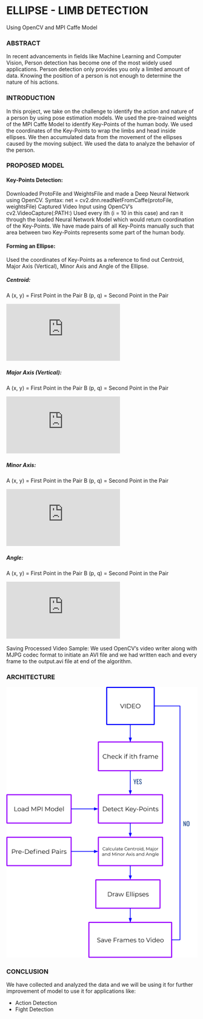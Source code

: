# ELLIPSE - LIMB DETECTION
Using OpenCV and MPI Caffe Model


### ABSTRACT
In recent advancements in fields like Machine Learning and Computer Vision, Person detection has become one of the most widely used applications. Person detection only provides you only a limited amount of data. Knowing the position of a person is not enough to determine the nature of his actions. 


### INTRODUCTION
In this project, we take on the challenge to identify the action and nature of a person by using pose estimation models. We used the pre-trained weights of the MPI Caffe Model to identify Key-Points of the human body. We used the coordinates of the Key-Points to wrap the limbs and head inside ellipses. We then accumulated data from the movement of the ellipses caused by the moving subject. We used the data to analyze the behavior of the person.


### PROPOSED MODEL

#### Key-Points Detection:
Downloaded ProtoFile and WeightsFile and made a Deep Neural Network using OpenCV.
Syntax: net = cv2.dnn.readNetFromCaffe(protoFile, weightsFile)
Captured Video Input using OpenCV’s  cv2.VideoCapture(:PATH:) 
Used every ith  (i = 10 in this case) and ran it through the loaded Neural Network Model which would return coordination of the Key-Points. We have made pairs of all Key-Points manually such that area between two Key-Points represents some part of the human body.

#### Forming an Ellipse:
Used the coordinates of Key-Points as a reference to find out Centroid, Major Axis (Vertical), Minor Axis and Angle of the Ellipse.

##### Centroid:
A (x, y) = First Point in the Pair
B (p, q) = Second Point in the Pair

![centroid](https://latex.codecogs.com/gif.latex?Centroid%20%28C_%7B1%7D%2C%20C_%7B2%7D%29%20%3D%20%5Cleft%20%28%20%5Cleft%20%28%20%5Cfrac%7Bx&plus;p%7D%7B2%7D%20%5Cright%20%29%2C%20%5Cleft%20%28%20%5Cfrac%7By&plus;q%7D%7B2%7D%20%5Cright%20%29%20%5Cright%20%29)

##### Major Axis (Vertical):
A (x, y) = First Point in the Pair
B (p, q) = Second Point in the Pair

![major-axis](https://latex.codecogs.com/gif.latex?Length%20of%20Major%20Axis%20%28L%29%20%3D%20%5Csqrt%7B%5Cleft%20%28%5Cfrac%7B%283x&plus;p%29%7D%7B4%7D-%5Cfrac%7B%283y&plus;q%29%7D%7B4%7D%20%5Cright%20%29%5E%7B2%7D%20&plus;%20%5Cleft%20%28%5Cfrac%7B%283p&plus;x%29%7D%7B4%7D-%5Cfrac%7B%283q&plus;y%29%7D%7B4%7D%20%5Cright%20%29%5E%7B2%7D%7D)


##### Minor Axis:
A (x, y) = First Point in the Pair
B (p, q) = Second Point in the Pair

![minor-axis](https://latex.codecogs.com/gif.latex?Length%20of%20Minor%20Axis%20%28M%29%20%3D%20%5Cfrac%7B%5Csqrt%7B%5Cleft%20%28%5Cfrac%7B%283x&plus;p%29%7D%7B4%7D-%5Cfrac%7B%283y&plus;q%29%7D%7B4%7D%20%5Cright%20%29%5E%7B2%7D%20&plus;%20%5Cleft%20%28%5Cfrac%7B%283p&plus;x%29%7D%7B4%7D-%5Cfrac%7B%283q&plus;y%29%7D%7B4%7D%20%5Cright%20%29%5E%7B2%7D%7D%7D%7B2.5%7D)

##### Angle:
A (x, y) = First Point in the Pair
B (p, q) = Second Point in the Pair

![angle](https://latex.codecogs.com/gif.latex?Angle%20%28%5Ctheta%20%29%20%3D%20tan%5E%7B-1%7D%28%5Cfrac%7BA%7D%7BB%7D%29)

Saving Processed Video Sample:
We used OpenCV’s video writer along with MJPG codec format to initiate an AVI file and we had written each and every frame to the output.avi file at end of the algorithm.

### ARCHITECTURE

![arch](https://raw.githubusercontent.com/iam-abbas/ellipse-limb-detection/master/arch.png)

### CONCLUSION
We have collected and analyzed the data and we will be using it for further improvement of model to use it for applications like:
- Action Detection
- Fight Detection


